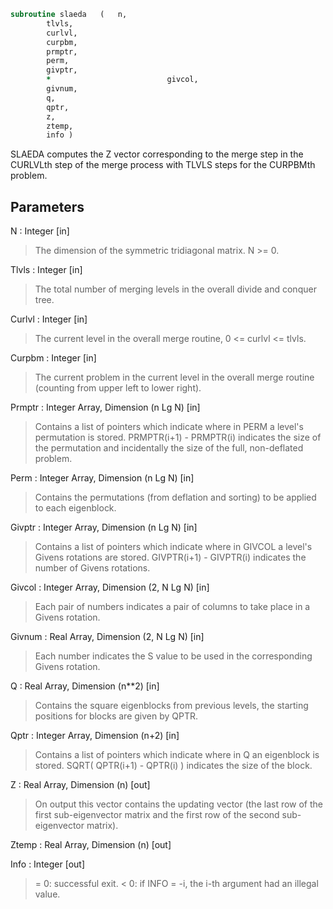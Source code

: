 ```fortran
subroutine slaeda	(	n,
		tlvls,
		curlvl,
		curpbm,
		prmptr,
		perm,
		givptr,
		*                          givcol,
		givnum,
		q,
		qptr,
		z,
		ztemp,
		info )
```

 SLAEDA computes the Z vector corresponding to the merge step in the
 CURLVLth step of the merge process with TLVLS steps for the CURPBMth
 problem.

## Parameters
N : Integer [in]
> The dimension of the symmetric tridiagonal matrix.  N >= 0.

Tlvls : Integer [in]
> The total number of merging levels in the overall divide and
> conquer tree.

Curlvl : Integer [in]
> The current level in the overall merge routine,
> 0 <= curlvl <= tlvls.

Curpbm : Integer [in]
> The current problem in the current level in the overall
> merge routine (counting from upper left to lower right).

Prmptr : Integer Array, Dimension (n Lg N) [in]
> Contains a list of pointers which indicate where in PERM a
> level's permutation is stored.  PRMPTR(i+1) - PRMPTR(i)
> indicates the size of the permutation and incidentally the
> size of the full, non-deflated problem.

Perm : Integer Array, Dimension (n Lg N) [in]
> Contains the permutations (from deflation and sorting) to be
> applied to each eigenblock.

Givptr : Integer Array, Dimension (n Lg N) [in]
> Contains a list of pointers which indicate where in GIVCOL a
> level's Givens rotations are stored.  GIVPTR(i+1) - GIVPTR(i)
> indicates the number of Givens rotations.

Givcol : Integer Array, Dimension (2, N Lg N) [in]
> Each pair of numbers indicates a pair of columns to take place
> in a Givens rotation.

Givnum : Real Array, Dimension (2, N Lg N) [in]
> Each number indicates the S value to be used in the
> corresponding Givens rotation.

Q : Real Array, Dimension (n**2) [in]
> Contains the square eigenblocks from previous levels, the
> starting positions for blocks are given by QPTR.

Qptr : Integer Array, Dimension (n+2) [in]
> Contains a list of pointers which indicate where in Q an
> eigenblock is stored.  SQRT( QPTR(i+1) - QPTR(i) ) indicates
> the size of the block.

Z : Real Array, Dimension (n) [out]
> On output this vector contains the updating vector (the last
> row of the first sub-eigenvector matrix and the first row of
> the second sub-eigenvector matrix).

Ztemp : Real Array, Dimension (n) [out]

Info : Integer [out]
> = 0:  successful exit.
> < 0:  if INFO = -i, the i-th argument had an illegal value.

